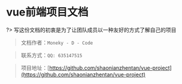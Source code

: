# vue前端项目文档

?> 写这份文档的初衷是为了让团队成员以一种友好的方式了解自己的项目

> 文档作者：`Moneky - D - Code`

> 联系方式：`QQ: 635147515`

> 项目地址：[https://github.com/shaonianzhentan/vue-project](https://github.com/shaonianzhentan/vue-project)
